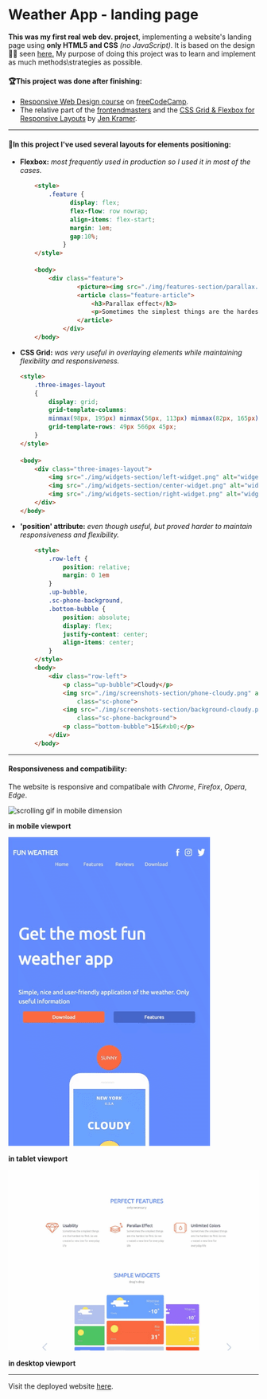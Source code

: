 # Weather App - landing page

**This was my first real web dev. project**, implementing a website's landing page using **only HTML5 and CSS** *(no JavaScript)*. 
It is based on the design👨‍🎨 seen [here.](https://github.com/AsserElfeki/Weather-App/blob/master/src/weatherapp_landing_page.psd) 
My purpose of doing this project was to learn and implement as much methods\strategies as possible.

#### 🏆This project was done after finishing:
- [Responsive Web Design course](https://www.freecodecamp.org/certification/Asser-ELfeki/responsive-web-design) on [freeCodeCamp](https://www.freecodecamp.org/).
- The relative part of the [frontendmasters](https://frontendmasters.com/bootcamp/) and the [CSS Grid & Flexbox for Responsive Layouts](https://frontendmasters.com/courses/css-grid-flexbox-v2/) by [Jen Kramer](https://frontendmasters.com/teachers/jen-kramer/).

****

#### 📔In this project I've used several layouts for elements positioning:
- **Flexbox:** *most frequently used in production so I used it in most of the cases.*
    ```html
        <style>
            .feature {
                  display: flex;
                  flex-flow: row nowrap;
                  align-items: flex-start;
                  margin: 1em;
                  gap:10%;
                }
        </style>
        
        <body>
            <div class="feature">
                    <picture><img src="./img/features-section/parallax.png" alt="logo for parallelism " class="feature-img"></picture>
                    <article class="feature-article">
                        <h3>Parallax effect</h3>
                        <p>Sometimes the simplest things are the hardest to find. So we created a new line for everyday life</p>
                    </article>
                </div>
        </body>
    ```  
    
- **CSS Grid:** *was very useful in overlaying elements while maintaining flexibility and responsiveness.*

    ```html
    <style>
        .three-images-layout 
        {
            display: grid;
            grid-template-columns:
            minmax(98px, 195px) minmax(56px, 113px) minmax(82px, 165px) minmax(50px, 100px) minmax(107px, 215px);
            grid-template-rows: 49px 566px 45px;
        }
    </style>
    
    <body>
        <div class="three-images-layout">
            <img src="./img/widgets-section/left-widget.png" alt="widgets screenshot" class="left-img">
            <img src="./img/widgets-section/center-widget.png" alt="widgets screenshot" class="center-img">
            <img src="./img/widgets-section/right-widget.png" alt="widgets screenshot" class="right-img">
        </div>
    </body>
    ```
    
- **'position' attribute:** *even though useful, but proved harder to maintain responsiveness and flexibility.*
    ```html
        <style>
            .row-left {
                position: relative;
                margin: 0 1em
            }
            .up-bubble,
            .sc-phone-background,
            .bottom-bubble {
                position: absolute;
                display: flex;
                justify-content: center;
                align-items: center;
            }
        </style>
        <body>
            <div class="row-left">
                <p class="up-bubble">Cloudy</p>
                <img src="./img/screenshots-section/phone-cloudy.png" alt="phone image with the ap open showing cloudy weather conditions" 
                    class="sc-phone">
                <img src="./img/screenshots-section/background-cloudy.png" alt="cloudy"
                    class="sc-phone-background">
                <p class="bottom-bubble">15&#xb0;</p>
            </div>
        </body>
    ```
    
****

#### Responsiveness and compatibility:
The website is responsive and compatibale with *Chrome*, *Firefox*, *Opera*, *Edge*.

![scrolling gif in mobile dimension](./assets/scroll-mob.gif)

**in mobile viewport**

![scrolling gif in tablet dimension](./assets/scroll-tab.gif)

**in tablet viewport**

![scrolling gif in mobile dimension](./assets/scroll-dt.gif)

**in desktop viewport**

****

Visit the deployed website [here](https://asserelfeki.github.io/Weather-App/).
